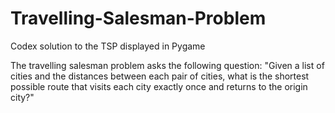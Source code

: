 # Travelling-Salesman-Problem
Codex solution to the TSP displayed in Pygame

The travelling salesman problem asks the following question: "Given a list of cities and the distances between each pair of cities, what is the shortest possible route that visits each city exactly once and returns to the origin city?"
